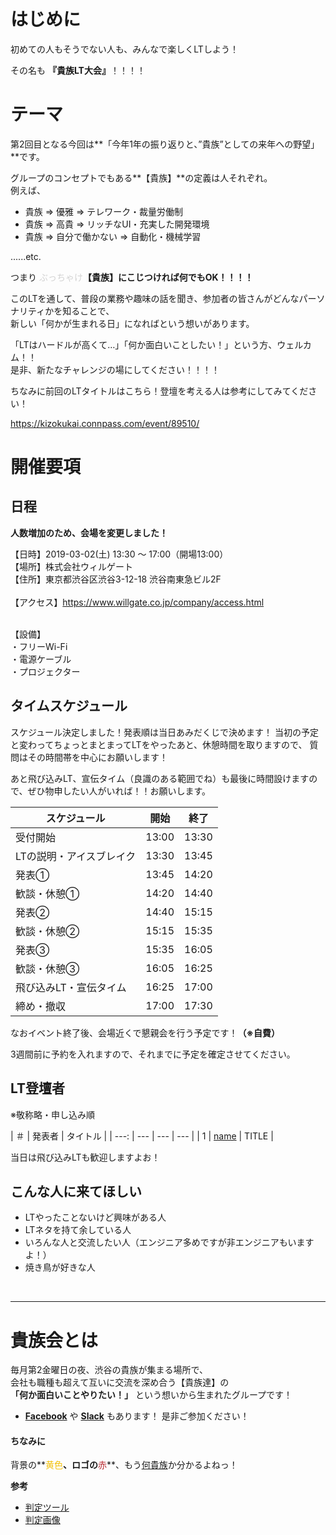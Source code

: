 # はじめに

初めての人もそうでない人も、みんなで楽しくLTしよう！

その名も **『貴族LT大会』**！！！！

# テーマ

第2回目となる今回は**「今年1年の振り返りと、”貴族”としての来年への野望」**です。</br>

グループのコンセプトでもある**【貴族】**の定義は人それぞれ。</br>
例えば、

- 貴族 ⇒ 優雅 ⇒ テレワーク・裁量労働制
- 貴族 ⇒ 高貴 ⇒ リッチなUI・充実した開発環境
- 貴族 ⇒ 自分で働かない ⇒ 自動化・機械学習

......etc.

つまり <span style="color: lightgray;">ぶっちゃけ</span>**【貴族】にこじつければ何でもOK！！！！**</br>

このLTを通して、普段の業務や趣味の話を聞き、参加者の皆さんがどんなパーソナリティかを知ることで、</br>
新しい「何かが生まれる日」になればという想いがあります。</br>

「LTはハードルが高くて…」「何か面白いことしたい！」という方、ウェルカム！！</br>
是非、新たなチャレンジの場にしてください！！！！

ちなみに前回のLTタイトルはこちら！登壇を考える人は参考にしてみてください！

https://kizokukai.connpass.com/event/89510/

# 開催要項

## 日程

**人数増加のため、会場を変更しました！**

【日時】2019-03-02(土) 13:30 ～ 17:00（開場13:00）</br>
【場所】株式会社ウィルゲート</br>
【住所】東京都渋谷区渋谷3-12-18 渋谷南東急ビル2F</br>
</br>
【アクセス】https://www.willgate.co.jp/company/access.html</br>

</br>
【設備】</br>
・フリーWi-Fi</br>
・電源ケーブル</br>
・プロジェクター</br>


## タイムスケジュール


スケジュール決定しました！発表順は当日あみだくじで決めます！
当初の予定と変わってちょっとまとまってLTをやったあと、休憩時間を取りますので、
質問はその時間帯を中心にお願いします！

あと飛び込みLT、宣伝タイム（良識のある範囲でね）も最後に時間設けますので、ぜひ物申したい人がいれば！！お願いします。


| スケジュール             | 開始  | 終了  |
| ---------------- | ----- | ----- |
| 受付開始         | 13:00 | 13:30 |
| LTの説明・アイスブレイク  | 13:30 | 13:45 |
| 発表①            | 13:45 | 14:20 |
| 歓談・休憩①       | 14:20 | 14:40 |
| 発表②            | 14:40 | 15:15 |
| 歓談・休憩②       | 15:15 | 15:35 |
| 発表③            | 15:35 | 16:05 |
| 歓談・休憩③       | 16:05 | 16:25 |
| 飛び込みLT・宣伝タイム | 16:25 | 17:00 |
| 締め・撤収         | 17:00 | 17:30 |


なおイベント終了後、会場近くで懇親会を行う予定です！**（※自費）**

3週間前に予約を入れますので、それまでに予定を確定させてください。

## LT登壇者

※敬称略・申し込み順

| ＃ | 発表者 | タイトル | 
| ---: | --- | --- | --- |
| 1 | [name](https://twitter.com/screen_name) | TITLE | 

当日は飛び込みLTも歓迎しますよお！

## こんな人に来てほしい
- LTやったことないけど興味がある人
- LTネタを持て余している人
- いろんな人と交流したい人（エンジニア多めですが非エンジニアもいますよ！）
- 焼き鳥が好きな人
</br>

---

# 貴族会とは

毎月第2金曜日の夜、渋谷の貴族が集まる場所で、</br>
会社も職種も超えて互いに交流を深め合う【貴族達】の</br>
**「何か面白いことやりたい！」** という想いから生まれたグループです！</br>



- **[Facebook](https://www.facebook.com/groups/kizokukai/)** や **[Slack](https://join.slack.com/t/kizokukai/shared_invite/enQtMzcyODUzODc4OTk2LWQ0NWUzYzg2MTdkMDI3MjBmNTMxNDlmYzliNGFmM2MzZWRlMDM4NTA0NmI2Nzc5MDM1ODM0N2ZiNDQyZGU2Zjk)** もあります！ 是非ご参加ください！

#### ちなみに

背景の**<span style="color: #F3C108;">黄色</span>**、ロゴの**<span style="color: #B8272E;">赤</span>**、もう[何貴族](https://www.torikizoku.co.jp/)か分かるよねっ！

**参考**

- [判定ツール](http://higashi-dance-network.appspot.com/iromiru/)
- [判定画像](http://blog-imgs-84.fc2.com/b/i/n/binalike/20151108092610c4e.jpg)
